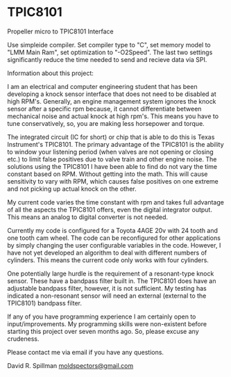TPIC8101
====
Propeller micro to TPIC8101 Interface

Use simpleide compiler.  Set compiler type to "C", set memory model to "LMM Main Ram", set optimization to "-O2Speed".  The last two settings significantly reduce the time needed to send and recieve data via SPI.

Information about this project:

I am an electrical and computer engineering student that has been developing a knock sensor interface that does not need to be disabled at high RPM's.  Generally, an engine management system ignores the knock sensor after a specific rpm because, it cannot differentiate between mechanical noise and actual knock at high rpm's.  This means you have to tune conservatively, so, you are making less horsepower and torque.

The integrated circuit (IC for short) or chip that is able to do this is Texas Instrument's TPIC8101.  The primary advantage of the TPIC8101 is the ability to window your listening period (when valves are not opening or closing etc.) to limit false positives due to valve train and other engine noise.  The solutions using the TPIC8101 I have been able to find do not vary the time constant based on RPM.  Without getting into the math.  This will cause sensitivity to vary with RPM, which causes false positives on one extreme and not picking up actual knock on the other.

My current code varies the time constant with rpm and takes full advantage of all the aspects the TPIC8101 offers, even the digital integrator output.  This means an analog to digital converter is not needed.  

Currently my code is configured for a Toyota 4AGE 20v with 24 tooth and one tooth cam wheel.  The code can be reconfigured for other applications by simply changing the user configurable variables in the code.  However, I have not yet developed an algorithm to deal with different numbers of cylinders.  This means the current code only works with four cylinders.

One potentially large hurdle is the requirement of a resonant-type knock sensor.  These have a bandpass filter built in.  The TPIC8101 does have an adjustable bandpass filter, however, it is not sufficient.  My testing has indicated a non-resonant sensor will need an external (external to the TPIC8101) bandpass filter.

If any of you have programming experience I am certainly open to input/improvements.  My programming skills were non-existent before starting this project over seven months ago.  So, please excuse any crudeness.

Please contact me via email if you have any questions.

David R. Spillman
moldspectors@gmail.com
